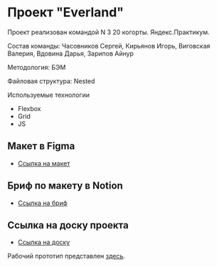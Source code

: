 # Проект "Everland"

Проект реализован командой N 3 20 когорты. Яндекс.Практикум.

Состав команды: Часовников Сергей, Кирьянов Игорь, Виговская Валерия, Вдовина Дарья, Зарипов Айнур

Методология: БЭМ

Файловая структура: Nested

Используемые технологии

- Flexbox
- Grid
- JS

## Макет в Figma
* [Ссылка на макет](https://www.figma.com/file/59a1PXM1KLWN0hWWMl1Kni/Everland-(%D0%92%D0%B5%D0%B1%2B)?node-id=430%3A713&t=kpE42TcfHq8ReGyG-0)

## Бриф по макету в Notion
* [Ссылка на бриф](https://www.notion.so/Everland-1-d3d4576f78ca451ab2331b6b0795d72c)

## Ссылка на доску проекта
* [Ссылка на доску](https://www.notion.so/3-1ba324a28d1f4c3b8cf384aab2b9f0e8)

Рабочий прототип представлен [здесь](https://).